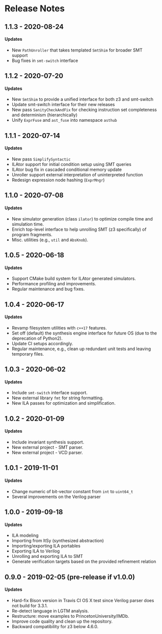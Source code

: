 # Release Notes

## 1.1.3 - 2020-08-24

#### Updates

* New `PathUnroller` that takes templated `SmtShim` for broader SMT support
* Bug fixes in `smt-switch` interface

## 1.1.2 - 2020-07-20

#### Updates

* New `SmtShim` to provide a unified interface for both z3 and smt-switch
* Update smt-switch interface for their new releases
* New pass `SanityCheckAndFix` for checking instruction set completeness and determinism \(hierarchically\)
* Unify `ExprFuse` and `ast_fuse` into namespace `asthub`

## 1.1.1 - 2020-07-14

#### Updates

* New pass `SimplifySyntactic`
* ILAtor support for initial condition setup using SMT queries
* ILAtor bug fix in cascaded conditional memory update
* Unroller support external interpretation of uninterpreted function
* Redesign expression node hashing \(`ExprMngr`\)

## 1.1.0 - 2020-07-08

#### Updates

* New simulator generation \(class `ilator`\) to optimize compile time and simulation time.
* Enrich top-level interface to help unrolling SMT \(z3 specifically\) of program fragments.
* Misc. utilities \(e.g., `util` and `AbsKnob`\).

## 1.0.5 - 2020-06-18

#### Updates

* Support CMake build system for ILAtor generated simulators.
* Performance profiling and improvements.
* Regular maintenance and bug fixes.

## 1.0.4 - 2020-06-17

#### Updates

* Revamp filesystem utilities with `c++17` features.
* Set off \(default\) the synthesis engine interface for future OS \(due to the deprecation of Python2\).
* Update CI setups accordingly.
* Regular maintenance, e.g., clean up redundant unit tests and leaving temporary files.

## 1.0.3 - 2020-06-02

#### Updates

* Include `smt-switch` interface support.
* New external library `fmt` for string formatting.
* New ILA passes for optimization and simplification.

## 1.0.2 - 2020-01-09

#### Updates

* Include invariant synthesis support.
* New external project - SMT parser.
* New external project - VCD parser.

## 1.0.1 - 2019-11-01

#### Updates 

* Change numeric of bit-vector constant from `int` to `uint64_t`
* Several improvements on the Verilog parser

## 1.0.0 - 2019-09-18

#### Updates

* ILA modeling
* Importing from ItSy \(synthesized abstraction\)
* Importing/exporting ILA portables
* Exporting ILA to Verilog
* Unrolling and exporting ILA to SMT
* Generate verification targets based on the provided refinement relation

## 0.9.0 - 2019-02-05 \(pre-release if v1.0.0\)

#### Updates

* Hard-fix Bison version in Travis CI OS X test since Verilog parser does not build for 3.3.1.
* Re-detect language in LGTM analysis. 
* Restructure: move examples to PrincetonUniversity/IMDb.
* Improve code quality and clean up the repository. 
* Backward compatibility for z3 below 4.6.0. 

